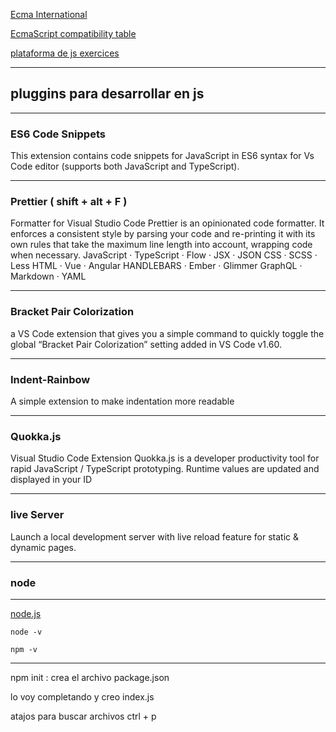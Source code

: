 [Ecma International](https://www.ecma-international.org/)

[EcmaScript compatibility table](https://kangax.github.io/compat-table/es6/)

[plataforma de js exercices](https://www.w3resource.com/javascript-exercises/)

---

## pluggins para desarrollar en js

---
### ES6 Code Snippets
This extension contains code snippets for JavaScript in ES6 syntax for Vs Code editor (supports both JavaScript and TypeScript).

---
### Prettier ( shift + alt + F )

Formatter for Visual Studio Code
Prettier is an opinionated code formatter. It enforces a consistent style by parsing your code and re-printing it with its own rules that take the maximum line length into account, wrapping code when necessary.
JavaScript · TypeScript · Flow · JSX · JSON
CSS · SCSS · Less
HTML · Vue · Angular HANDLEBARS · Ember · Glimmer
GraphQL · Markdown · YAML

---

### Bracket Pair Colorization

a VS Code extension that gives you a simple command to quickly toggle the global “Bracket Pair Colorization” setting added in VS Code v1.60.

---
### Indent-Rainbow
A simple extension to make indentation more readable

---

### Quokka.js
Visual Studio Code Extension
Quokka.js is a developer productivity tool for rapid JavaScript / TypeScript prototyping. Runtime values are updated and displayed in your ID


---

### live Server

Launch a local development server with live reload feature for static & dynamic pages.

---
### node

---

[node.js](nodejs.org) 

``node -v``

``npm -v``

---

npm init : crea el archivo package.json

lo voy completando y creo index.js

atajos para buscar archivos ctrl + p